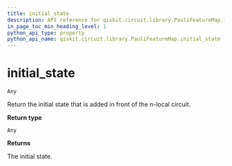 ```yaml
---
title: initial_state
description: API reference for qiskit.circuit.library.PauliFeatureMap.initial_state
in_page_toc_min_heading_level: 1
python_api_type: property
python_api_name: qiskit.circuit.library.PauliFeatureMap.initial_state
---
```


# initial\_state

<span id="qiskit.circuit.library.PauliFeatureMap.initial_state" />

`Any`

Return the initial state that is added in front of the n-local circuit.

**Return type**

`Any`

**Returns**

The initial state.

